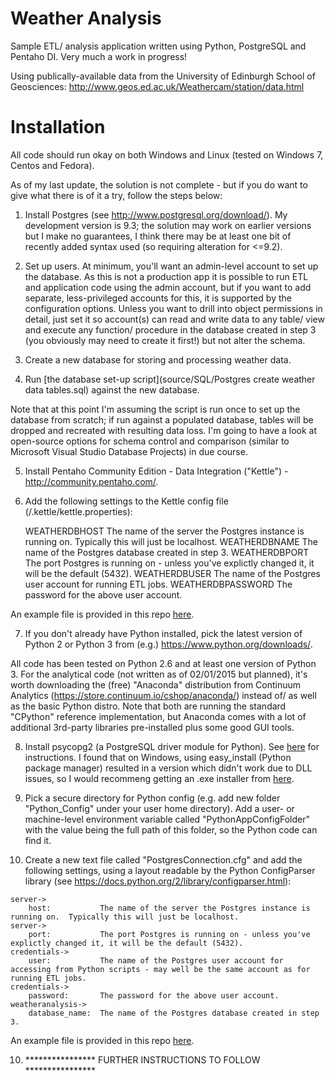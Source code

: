 Weather Analysis
===========================

Sample ETL/ analysis application written using Python, PostgreSQL and Pentaho DI.  Very much a work in progress!

Using publically-available data from the University of Edinburgh School of Geosciences:
http://www.geos.ed.ac.uk/Weathercam/station/data.html


Installation
===========================

All code should run okay on both Windows and Linux (tested on Windows 7, Centos and Fedora).

As of my last update, the solution is not complete - but if you do want to give what there is of it a try, follow the steps below:

1)  Install Postgres (see http://www.postgresql.org/download/).  My development version is 9.3; the solution may work on earlier versions but I make no guarantees, I think there may be at least one bit of recently added syntax used (so requiring alteration for <=9.2).

2)  Set up users.
At minimum, you'll want an admin-level account to set up the database.
As this is not a production app it is possible to run ETL and application code using the admin account, but if you want to add separate, less-privileged accounts for this, it is supported by the configuration options.
Unless you want to drill into object permissions in detail, just set it so account(s) can read and write data to any table/ view and execute any function/ procedure in the database created in step 3 (you obviously may need to create it first!) but not alter the schema.

3)  Create a new database for storing and processing weather data.

4)  Run [the database set-up script](source/SQL/Postgres create weather data tables.sql) against the new database.
    
Note that at this point I'm assuming the script is run once to set up the database from scratch; if run against a populated database, tables will be dropped and recreated with resulting data loss.  I'm going to have a look at open-source options for schema control and comparison (similar to Microsoft Visual Studio Database Projects) in due course.

5)  Install Pentaho Community Edition - Data Integration ("Kettle") - http://community.pentaho.com/.

6)  Add the following settings to the Kettle config file (<user home directory>/.kettle/kettle.properties):

    WEATHERDBHOST       The name of the server the Postgres instance is running on.  Typically this will just be localhost.
    WEATHERDBNAME       The name of the Postgres database created in step 3.
    WEATHERDBPORT       The port Postgres is running on - unless you've explictly changed it, it will be the default (5432).
    WEATHERDBUSER       The name of the Postgres user account for running ETL jobs.
    WEATHERDBPASSWORD   The password for the above user account.
        
An example file is provided in this repo [here](sample_config/kettle.properties.SAMPLE).
    
7)  If you don't already have Python installed, pick the latest version of Python 2 or Python 3 from (e.g.) https://www.python.org/downloads/.

All code has been tested on Python 2.6 and at least one version of  Python 3.
For the analytical code (not written as of 02/01/2015 but planned), it's worth downloading the (free) "Anaconda" distribution from Continuum Analytics (https://store.continuum.io/cshop/anaconda/) instead of/ as well as the basic Python distro.  Note that both are running the standard "CPython" reference implementation, but Anaconda comes with a lot of additional 3rd-party libraries pre-installed plus some good GUI tools.

8) Install psycopg2 (a PostgreSQL driver module for Python).  See [here](http://initd.org/psycopg/docs/install.html) for instructions.  I found that on Windows, using easy_install (Python package manager) resulted in a version which didn't work due to DLL issues, so I would recommeng getting an .exe installer from [here](http://www.stickpeople.com/projects/python/win-psycopg/).

9)  Pick a secure directory for Python config (e.g. add new folder "Python_Config" under your user home directory).  Add a user- or machine-level environment variable called "PythonAppConfigFolder" with the value being the full path of this folder, so the Python code can find it.

10)  Create a new text file called "PostgresConnection.cfg" and add the following settings, using a layout readable by the Python ConfigParser library (see https://docs.python.org/2/library/configparser.html):

    server->
        host:           The name of the server the Postgres instance is running on.  Typically this will just be localhost.
    server->
        port:           The port Postgres is running on - unless you've explictly changed it, it will be the default (5432).
    credentials->
        user:           The name of the Postgres user account for accessing from Python scripts - may well be the same account as for running ETL jobs.
    credentials->
        password:       The password for the above user account.
    weatheranalysis->
        database_name:  The name of the Postgres database created in step 3.
 
An example file is provided in this repo [here](sample_config/PostgresConnection.cfg.SAMPLE).


    
10) ****************    FURTHER INSTRUCTIONS TO FOLLOW    ****************


